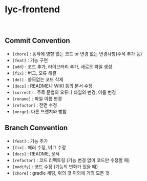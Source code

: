 # lyc-frontend
ㅤ    
## Commit Convention
- `[chore]` : 동작에 영향 없는 코드 or 변경 없는 변경사항(주석 추가 등)
- `[feat]` : 기능 구현
- `[add]` : 코드 추가, 라이브러리 추가, 새로운 파일 생성
- `[fix]` : 버그, 오류 해결
- `[del]` : 쓸모없는 코드 삭제
- `[docs]` : README나 WIKI 등의 문서 수정
- `[correct]` : 주로 문법의 오류나 타입의 변경, 이름 변경
- `[rename]` : 파일 이름 변경
- `[refactor]` : 전면 수정
- `[merge]`: 다른 브랜치와 병합
ㅤ    
## Branch Convention
- `[feat]` : 기능 추가
- `[fix]` : 에러 수정, 버그 수정
- `[docs]` : README, 문서
- `[refactor]` : 코드 리펙토링 (기능 변경 없이 코드만 수정할 때)
- `[modify]` : 코드 수정 (기능의 변화가 있을 때)
- `[chore]` : gradle 세팅, 위의 것 이외에 거의 모든 것

